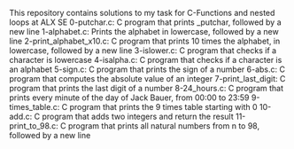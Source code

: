 This repository contains solutions to my task for C-Functions and nested loops at ALX SE
0-putchar.c: C program that prints _putchar, followed by a new line
1-alphabet.c: Prints the alphabet in lowercase, followed by a new line
2-print_alphabet_x10.c: C program that prints 10 times the alphabet, in lowercase, followed by a new line
3-islower.c: C program that checks if a character is lowercase
4-isalpha.c: C program that checks if a character is an alphabet
5-sign.c: C program that prints the sign of a number
6-abs.c: C program that computes the absolute value of an integer
7-print_last_digit: C program that prints the last digit of a number
8-24_hours.c: C program that prints every minute of the day of Jack Bauer, from 00:00 to 23:59
9-times_table.c: C program that prints the 9 times table starting with 0
10-add.c: C program that adds two integers and return the result
11-print_to_98.c: C program that prints all natural numbers from n to 98, followed by a new line
